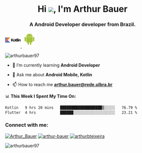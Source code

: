 <h1 align="center">Hi <img src="https://github.com/blackcater/blackcater/raw/master/images/Hi.gif" height="32" />, I'm Arthur Bauer</h1>
<h3 align="center">A Android Developer developer from Brazil.</h3>


<p align="left">
  
   <a href="https://kotlinlang.org/" target="_blank">
    <img src="https://raw.githubusercontent.com/devicons/devicon/master/icons/kotlin/kotlin-original-wordmark.svg" alt="css3" width="50" height="50"/> 
   </a>
  
   <a href="https://developer.android.com/studio" target="_blank">
    <img src="https://raw.githubusercontent.com/devicons/devicon/master/icons/android/android-original-wordmark.svg" alt="css3" width="50" height="50"/> 
   </a>
  
</p>


<p align="left"> <img src="https://komarev.com/ghpvc/?username=arthurbauer97&label=Profile%20views&color=0e75b6&style=flat" alt="arthurbauer97" /> </p>

- 🌱 I’m currently learning **Android Developer** 

- 💬 Ask me about **Android Mobile, Kotlin** 

- 📫 How to reach me **arthur.bauer@rede.ulbra.br** 

📊 **This Week I Spent My Time On:**
<!--START_SECTION:waka-->
```text
Kotlin   9 hrs 20 mins   ███████████████████▒░░░░░   76.79 % 
Flutter  4 hrs           ██████░░░░░░░░░░░░░░░░░░░   23.21 % 
```
<!--END_SECTION:waka-->

<h3 align="left">Connect with me:</h3>
<p align="left">
<a href="https://twitter.com/Arthur_Bauer" target="blank"><img align="center" src="https://cdn.jsdelivr.net/npm/simple-icons@3.0.1/icons/twitter.svg" alt="Arthur_Bauer" height="30" width="40" /></a>
<a href="https://www.linkedin.com/in/arthur-bauer-278a93150/" target="blank"><img align="center" src="https://cdn.jsdelivr.net/npm/simple-icons@3.0.1/icons/linkedin.svg" alt="arthur-bauer" height="30" width="40" /></a>
<a href="https://instagram.com/arthurbteixeira" target="blank"><img align="center" src="https://cdn.jsdelivr.net/npm/simple-icons@3.0.1/icons/instagram.svg" alt="arthurbteixeira" height="30" width="40" /></a>
</p>

<p align="left"><img src="https://github-readme-stats.vercel.app/api?username=arthurbauer97&show_icons=true" alt="arthurbauer97" /> </p>
